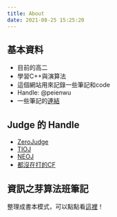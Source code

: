```yaml
---
title: About
date: 2021-08-25 15:25:20
---
```


## 基本資料

* 目前的高二
* 學習C++與演算法
* 這個網站用來記錄一些筆記和code
* Handle: @peienwu
* 一些筆記的[連結](https://hackmd.io/@peienwu)

## Judge 的 Handle

* [ZeroJudge](https://zerojudge.tw/UserStatistic?id=128355)
* [TIOJ](https://tioj.ck.tp.edu.tw/users/peienwu)
* [NEOJ](https://neoj.sprout.tw/profile/2631/)
* [都沒在打的CF](https://codeforces.com/profile/peienwu)

## 資訊之芽算法班筆記
整理成書本模式，可以點點看[這裡](https://hackmd.io/@peienwu/sprout)！